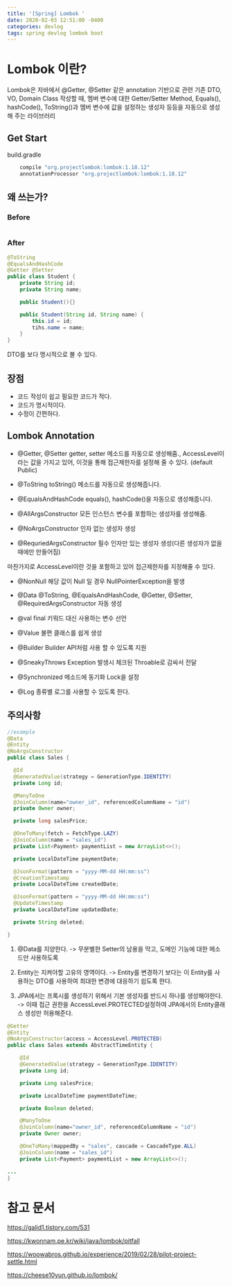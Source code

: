 ```yaml
---
title: '[Spring] Lombok '
date: 2020-02-03 12:51:00 -0400
categories: devlog
tags: spring devlog lombok boot
---
```


# Lombok 이란?
Lombok은 자바에서 @Getter, @Setter 같은 annotation 기반으로 관련 기존 DTO, VO, Domain Class 작성할 때, 멤버 변수에 대한 Getter/Setter Method, Equals(), hashCode(), ToString()과 멤버 변수에 값을 설정하는 생성자 등등을 자동으로 생성해 주는 라이브러리

## Get Start
build.gradle
```java
	compile "org.projectlombok:lombok:1.18.12"
	annotationProcessor "org.projectlombok:lombok:1.18.12"
```

## 왜 쓰는가?
### Before
```java

```

### After
```java
@ToString
@EqualsAndHashCode
@Getter @Setter
public class Student {
    private String id;
    private String name;

    public Student(){}

    public Student(String id, String name) {
        this.id = id;
        tihs.name = name;
    }
}
```

DTO를 보다 명시적으로 볼 수 있다.

## 장점

- 코드 작성이 쉽고 필요한 코드가 적다.
- 코드가 명시적이다.
- 수정이 간편하다.


## Lombok Annotation

- @Getter, @Setter
getter, setter 메소드를 자동으로 생성해줌.,
AccessLevel이라는 값을 가지고 있어, 이것을 통해 접근제한자를 설정해 줄 수 있다. (default Public)

- @ToString
toString() 메소드를 자동으로 생성해줍니다.

- @EqualsAndHashCode
equals(), hashCode()을 자동으로 생성해줍니다.

- @AllArgsConstructor
모든 인스턴스 변수를 포함하는 생성자를 생성해줌.

- @NoArgsConstructor
인자 없는 생성자 생성

- @RequriedArgsConstructor
필수 인자만 있는 생성자 생성(다른 생성자가 없을 때에만 만들어짐)

마찬가지로 AccessLevel이란 것을 포함하고 있어 접근제한자를 지정해줄 수 있다.

- @NonNull
해당 값이 Null 일 경우 NullPointerException을 발생

- @Data
@ToString, @EqualsAndHashCode, @Getter, @Setter, @RequiredArgsConstructor 자동 생성

- @val
final 키워드 대신 사용하는 변수 선언

- @Value
불편 클래스를 쉽게 생성

- @Builder
Builder API처럼 사용 할 수 있도록 지원

- @SneakyThrows 
Exception 발생시 체크된 Throable로 감싸서 전달

- @Synchronized
메소드에 동기화 Lock을 설정

- @Log
종류별 로그를 사용할 수 있도록 한다.



## 주의사항
```java
//example
@Data
@Entity
@NoArgsConstructor
public class Sales {

  @Id
  @GeneratedValue(strategy = GenerationType.IDENTITY)
  private Long id;

  @ManyToOne
  @JoinColumn(name="owner_id", referencedColumnName = "id")
  private Owner owner;

  private long salesPrice;

  @OneToMany(fetch = FetchType.LAZY)
  @JoinColumn(name = "sales_id")
  private List<Payment> paymentList = new ArrayList<>();

  private LocalDateTime paymentDate;

  @JsonFormat(pattern = "yyyy-MM-dd HH:mm:ss")
  @CreationTimestamp
  private LocalDateTime createdDate;

  @JsonFormat(pattern = "yyyy-MM-dd HH:mm:ss")
  @UpdateTimestamp
  private LocalDateTime updatedDate;

  private String deleted;

}
```

1. @Data를 지양한다.
    -> 무분별한 Setter의 남용을 막고, 도메인 기능에 대한 메소드만 사용하도록

2. Entity는 지켜야할 고유의 영역이다.
    -> Entity를 변경하기 보다는 이 Entity를 사용하는 DTO를 사용하여 최대한 변경에 대응하기 쉽도록 한다.

3. JPA에서는 프록시를 생성하기 위해서 기본 생성자를 반드시 하나를 생성해야한다.
    -> 이때 접근 권한을 AccessLevel.PROTECTED설정하여 JPA에서의 Entity클래스 생성만 허용해준다.

```java
@Getter
@Entity
@NoArgsConstructor(access = AccessLevel.PROTECTED)
public class Sales extends AbstractTimeEntity {

    @Id
    @GeneratedValue(strategy = GenerationType.IDENTITY)
    private Long id;

    private Long salesPrice;

    private LocalDateTime paymentDateTime;

    private Boolean deleted;

    @ManyToOne
    @JoinColumn(name="owner_id", referencedColumnName = "id")
    private Owner owner;

    @OneToMany(mappedBy = "sales", cascade = CascadeType.ALL)
    @JoinColumn(name = "sales_id")
    private List<Payment> paymentList = new ArrayList<>();

...
}
```

# 참고 문서
https://galid1.tistory.com/531

https://kwonnam.pe.kr/wiki/java/lombok/pitfall

https://woowabros.github.io/experience/2019/02/28/pilot-project-settle.html

https://cheese10yun.github.io/lombok/